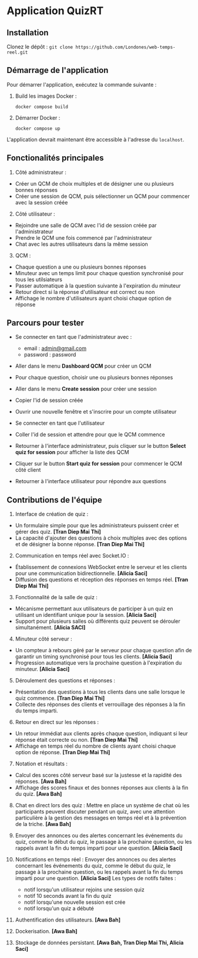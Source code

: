 # Application QuizRT

## Installation

Clonez le dépôt :
    ```
    git clone https://github.com/Londones/web-temps-reel.git
    ```

## Démarrage de l'application

Pour démarrer l'application, exécutez la commande suivante :

1. Build les images Docker :
    ```
    docker compose build
    ```
2. Démarrer Docker :
    ```
    docker compose up
    ````
L'application devrait maintenant être accessible à l'adresse du `localhost`.

## Fonctionalités principales

1. Côté administrateur :
- Créer un QCM de choix multiples et de désigner une ou plusieurs bonnes réponses
- Créer une session de QCM, puis sélectionner un QCM pour commencer avec la session créée

2. Côté utilisateur :
- Rejoindre une salle de QCM avec l'id de session créée par l'administrateur
- Prendre le QCM une fois commencé par l'administrateur
- Chat avec les autres utilisateurs dans la même session

3. QCM :
- Chaque question a une ou plusieurs bonnes réponses
- Minuteur avec un temps limit pour chaque question synchronisé pour tous les utilsiateurs
- Passer automatique à la question suivante à l'expiration du minuteur
- Retour direct si la réponse d'utilisateur est correct ou non
- Affichage le nombre d'utilisateurs ayant choisi chaque option de réponse

## Parcours pour tester

- Se connecter en tant que l'administrateur avec :
    - email : admin@gmail.com
    - password : password
- Aller dans le menu **Dashboard QCM** pour créer un QCM
- Pour chaque question, choisir une ou plusieurs bonnes réponses
- Aller dans le menu **Create session** pour créer une session
- Copier l'id de session créée

- Ouvrir une nouvelle fenêtre et s'inscrire pour un compte utilisateur
- Se connecter en tant que l'utilisateur
- Coller l'id de session et attendre pour que le QCM commence

- Retourner à l'interface administrateur, puis cliquer sur le button **Select quiz for session** pour afficher la liste des QCM
- Cliquer sur le button **Start quiz for session** pour commencer le QCM côté client

- Retourner à l'interface utilisateur pour répondre aux questions

## Contributions de l'équipe
1. Interface de création de quiz :
- Un formulaire simple pour que les administrateurs puissent créer et gérer des quiz. **[Tran Diep Mai Thi]**
- La capacité d'ajouter des questions à choix multiples avec des options et de désigner la bonne réponse. **[Tran Diep Mai Thi]**
2. Communication en temps réel avec Socket.IO :
- Établissement de connexions WebSocket entre le serveur et les clients pour une communication
bidirectionnelle. **[Alicia Saci]**
- Diffusion des questions et réception des réponses en temps réel. **[Tran Diep Mai Thi]**
3. Fonctionnalité de la salle de quiz :
- Mécanisme permettant aux utilisateurs de participer à un quiz en utilisant un identifiant unique pour la
session. **[Alicia Saci]**
- Support pour plusieurs salles où différents quiz peuvent se dérouler simultanément. **[Alicia SACI]**
4. Minuteur côté serveur :
- Un compteur à rebours géré par le serveur pour chaque question afin de garantir un timing synchronisé pour
tous les clients. **[Alicia Saci]**
- Progression automatique vers la prochaine question à l'expiration du minuteur. **[Alicia Saci]**
5. Déroulement des questions et réponses :
- Présentation des questions à tous les clients dans une salle lorsque le quiz commence. **[Tran Diep Mai Thi]**
- Collecte des réponses des clients et verrouillage des réponses à la fin du temps imparti.
6. Retour en direct sur les réponses :
- Un retour immédiat aux clients après chaque question, indiquant si leur réponse était correcte ou non. **[Tran Diep Mai Thi]**
- Affichage en temps réel du nombre de clients ayant choisi chaque option de réponse. **[Tran Diep Mai Thi]**
7. Notation et résultats :
- Calcul des scores côté serveur basé sur la justesse et la rapidité des réponses. **[Awa Bah]**
- Affichage des scores finaux et des bonnes réponses aux clients à la fin du quiz. **[Awa Bah]**
8. Chat en direct lors des quiz : Mettre en place un système de chat où les participants peuvent discuter
pendant un quiz, avec une attention particulière à la gestion des messages en temps réel et à la prévention
de la triche. **[Awa Bah]**
9. Envoyer des annonces ou des alertes concernant les événements du quiz, comme le début du quiz, le passage à la prochaine question, ou les rappels avant la fin du temps imparti pour une question.  **[Alicia Saci]**


9. Notifications en temps réel : Envoyer des annonces ou des alertes concernant les événements du quiz,
comme le début du quiz, le passage à la prochaine question, ou les rappels avant la fin du temps imparti pour
une question. **[Alicia Saci]**
    Les types de notifs faites :
    - notif lorsqu'un utilisateur rejoins une session quiz 
    - notif 10 seconds avant la fin du quiz
    - notif lorsqu'une nouvelle session est crée
    - notif lorsqu'un quiz a débuté

11. Authentification des utilisateurs. **[Awa Bah]**

12. Dockerisation. **[Awa Bah]**

13. Stockage de données persistant. **[Awa Bah, Tran Diep Mai Thi, Alicia Saci]**

